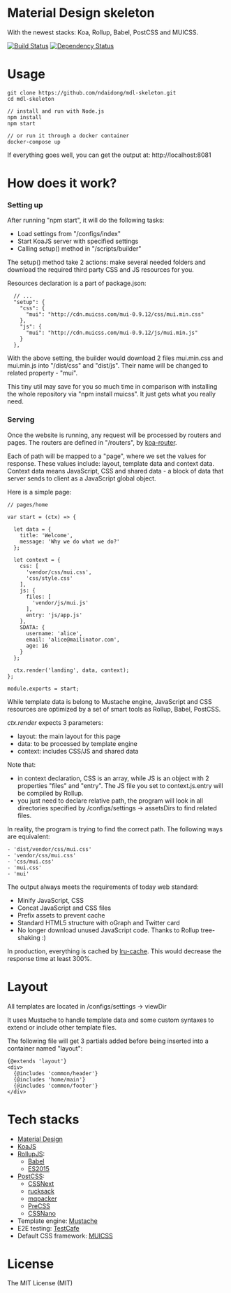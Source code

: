 # Material Design skeleton

With the newest stacks: Koa, Rollup, Babel, PostCSS and MUICSS.

[![Build Status](https://travis-ci.org/ndaidong/mdl-skeleton.svg?branch=master)](https://travis-ci.org/ndaidong/mdl-skeleton)
[![Dependency Status](https://gemnasium.com/badges/github.com/ndaidong/mdl-skeleton.svg)](https://gemnasium.com/github.com/ndaidong/mdl-skeleton)


# Usage

```
git clone https://github.com/ndaidong/mdl-skeleton.git
cd mdl-skeleton

// install and run with Node.js
npm install
npm start

// or run it through a docker container
docker-compose up
```

If everything goes well, you can get the output at: http://localhost:8081


# How does it work?


### Setting up

After running "npm start", it will do the following tasks:

- Load settings from "/configs/index"
- Start KoaJS server with specified settings
- Calling setup() method in "/scripts/builder"

The setup() method take 2 actions: make several needed folders and download the required third party CSS and JS resources for you.

Resources declaration is a part of package.json:

```
  // ...
  "setup": {
    "css": {
      "mui": "http://cdn.muicss.com/mui-0.9.12/css/mui.min.css"
    },
    "js": {
      "mui": "http://cdn.muicss.com/mui-0.9.12/js/mui.min.js"
    }
  },
```

With the above setting, the builder would download 2 files mui.min.css and mui.min.js into "/dist/css" and "dist/js". Their name will be changed to related property - "mui".

This tiny util may save for you so much time in comparison with installing the whole repository via "npm install muicss". It just gets what you really need.


### Serving

Once the website is running, any request will be processed by routers and pages. The routers  are defined in "/routers", by [koa-router](https://www.npmjs.com/package/koa-router).

Each of path will be mapped to a "page", where we set the values for response. These values include: layout, template data and context data. Context data means JavaScript, CSS and shared data - a block of data that server sends to client as a JavaScript global object.

Here is a simple page:


```
// pages/home

var start = (ctx) => {

  let data = {
    title: 'Welcome',
    message: 'Why we do what we do?'
  };

  let context = {
    css: [
      'vendor/css/mui.css',
      'css/style.css'
    ],
    js: {
      files: [
        'vendor/js/mui.js'
      ],
      entry: 'js/app.js'
    },
    SDATA: {
      username: 'alice',
      email: 'alice@mailinator.com',
      age: 16
    }
  };

  ctx.render('landing', data, context);
};

module.exports = start;
```

While template data is belong to Mustache engine, JavaScript and CSS resources are optimized by a set of smart tools as Rollup, Babel, PostCSS.

*ctx.render* expects 3 parameters:

- layout: the main layout for this page
- data: to be processed by template engine
- context: includes CSS/JS and shared data

Note that:

- in context declaration, CSS is an array, while JS is an object with 2 properties "files" and "entry". The JS file you set to context.js.entry will be compiled by Rollup.
- you just need to declare relative path, the program will look in all directories specified by /configs/settings -> assetsDirs to find related files.

In reality, the program is trying to find the correct path. The following ways are equivalent:


```
- 'dist/vendor/css/mui.css'
- 'vendor/css/mui.css'
- 'css/mui.css'
- 'mui.css'
- 'mui'
```


The output always meets the requirements of today web standard:

- Minify JavaScript, CSS
- Concat JavaScript and CSS files
- Prefix assets to prevent cache
- Standard HTML5 structure with oGraph and Twitter card
- No longer download unused JavaScript code. Thanks to Rollup tree-shaking :)

In production, everything is cached by [lru-cache](https://www.npmjs.com/package/lru-cache). This would decrease the response time at least 300%.


# Layout

All templates are located in /configs/settings -> viewDir

It uses Mustache to handle template data and some custom syntaxes to extend or include other template files.

The following file will get 3 partials added before being inserted into a container named "layout":

```
{@extends 'layout'}
<div>
  {@includes 'common/header'}
  {@includes 'home/main'}
  {@includes 'common/footer'}
</div>
```


# Tech stacks

- [Material Design](https://material.io/guidelines/)
- [KoaJS](http://koajs.com/)
- [RollupJS](https://rollupjs.org/):
  - [Babel](http://babeljs.io/)
  - [ES2015](http://es6-features.org/)
- [PostCSS](http://postcss.org/):
  - [CSSNext](http://cssnext.io/)
  - [rucksack](https://simplaio.github.io/rucksack/)
  - [mqpacker](https://github.com/hail2u/node-css-mqpacker)
  - [PreCSS](https://github.com/jonathantneal/precss)
  - [CSSNano](http://cssnano.co/)
- Template engine: [Mustache](http://mustache.github.io/)
- E2E testing: [TestCafe](https://devexpress.github.io/testcafe/)
- Default CSS framework: [MUICSS](https://www.muicss.com/)


# License

The MIT License (MIT)
